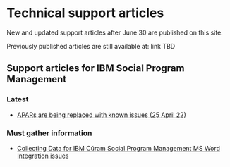 # Technical support articles

New and updated support articles after June 30 are published on this site.

Previously published articles are still available at: link TBD

## Support articles for IBM Social Program Management

### Latest

* [APARs are being replaced with known issues (25 April 22)](apars-now-known-issues.md)

### Must gather information

* [Collecting Data for IBM Cúram Social Program Management MS Word Integration issues](must-gather-ms-word-integration.md)
